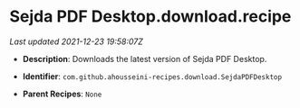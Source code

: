 # Sejda PDF Desktop.download.recipe

_Last updated 2021-12-23 19:58:07Z_

- **Description**: Downloads the latest version of Sejda PDF Desktop.

- **Identifier**: `com.github.ahousseini-recipes.download.SejdaPDFDesktop`

- **Parent Recipes**: `None`